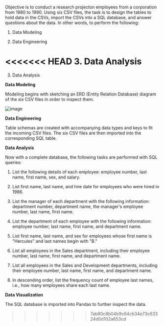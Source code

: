 Objective is to conduct a research projecton employees from a corporation from 1980 to 1990. Using six CSV files, the task is to design the tables to hold data in the CSVs, import the CSVs into a SQL database, and answer questions about the data. In other words, to perform the following:

1. Data Modeling

2. Data Engineering

<<<<<<< HEAD
3. Data Analysis
=======
3. Data Analysis

**Data Modeling**

Modeling begins with sketching an ERD (Entity Relation Database) diagram of the six CSV files in order to inspect them.

![image](https://user-images.githubusercontent.com/69134400/116486934-9de15e80-a843-11eb-817a-429efb80e18e.png)

**Data Engineering**

Table schemas are created with accompanying data types and keys to fit the incoming CSV files. The six CSV files are then imported into the corresponding SQL table.

**Data Analysis**

Now with a complete database, the following tasks are performed with SQL queries:

1. List the following details of each employee: employee number, last name, first name, sex, and salary.

2. List first name, last name, and hire date for employees who were hired in 1986.

3. List the manager of each department with the following information: department number, department name, the manager's employee number, last name, first name.

4. List the department of each employee with the following information: employee number, last name, first name, and department name.

5. List first name, last name, and sex for employees whose first name is "Hercules" and last names begin with "B."

6. List all employees in the Sales department, including their employee number, last name, first name, and department name.

7. List all employees in the Sales and Development departments, including their employee number, last name, first name, and department name.

8. In descending order, list the frequency count of employee last names, i.e., how many employees share each last name.

**Data Visualization**

The SQL database is imported into Pandas to further inspect the data. 
>>>>>>> 7ab80c8b04b9c64cb34e73c63324d0d102a653cd
